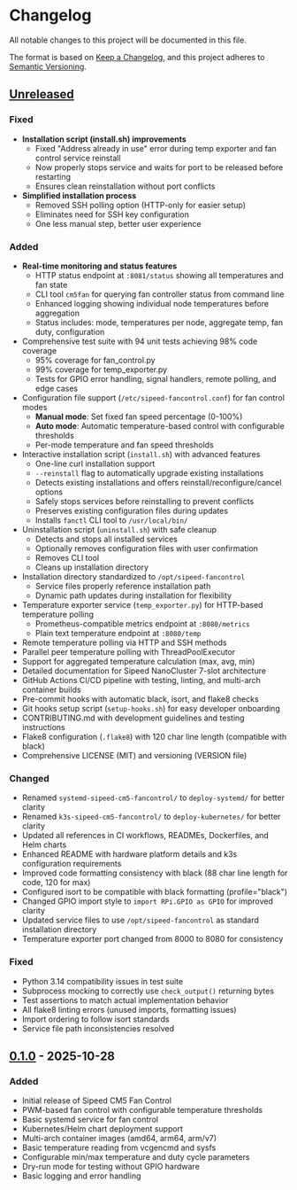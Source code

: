 # Changelog

All notable changes to this project will be documented in this file.

The format is based on [Keep a Changelog](https://keepachangelog.com/en/1.0.0/),
and this project adheres to [Semantic Versioning](https://semver.org/spec/v2.0.0.html).

## [Unreleased]

### Fixed
- **Installation script (install.sh) improvements**
  - Fixed "Address already in use" error during temp exporter and fan control service reinstall
  - Now properly stops service and waits for port to be released before restarting
  - Ensures clean reinstallation without port conflicts
- **Simplified installation process**
  - Removed SSH polling option (HTTP-only for easier setup)
  - Eliminates need for SSH key configuration
  - One less manual step, better user experience

### Added
- **Real-time monitoring and status features**
  - HTTP status endpoint at `:8081/status` showing all temperatures and fan state
  - CLI tool `cm5fan` for querying fan controller status from command line
  - Enhanced logging showing individual node temperatures before aggregation
  - Status includes: mode, temperatures per node, aggregate temp, fan duty, configuration
- Comprehensive test suite with 94 unit tests achieving 98% code coverage
  - 95% coverage for fan_control.py
  - 99% coverage for temp_exporter.py
  - Tests for GPIO error handling, signal handlers, remote polling, and edge cases
- Configuration file support (`/etc/sipeed-fancontrol.conf`) for fan control modes
  - **Manual mode**: Set fixed fan speed percentage (0-100%)
  - **Auto mode**: Automatic temperature-based control with configurable thresholds
  - Per-mode temperature and fan speed thresholds
- Interactive installation script (`install.sh`) with advanced features
  - One-line curl installation support
  - `--reinstall` flag to automatically upgrade existing installations
  - Detects existing installations and offers reinstall/reconfigure/cancel options
  - Safely stops services before reinstalling to prevent conflicts
  - Preserves existing configuration files during updates
  - Installs `fanctl` CLI tool to `/usr/local/bin/`
- Uninstallation script (`uninstall.sh`) with safe cleanup
  - Detects and stops all installed services
  - Optionally removes configuration files with user confirmation
  - Removes CLI tool
  - Cleans up installation directory
- Installation directory standardized to `/opt/sipeed-fancontrol`
  - Service files properly reference installation path
  - Dynamic path updates during installation for flexibility
- Temperature exporter service (`temp_exporter.py`) for HTTP-based temperature polling
  - Prometheus-compatible metrics endpoint at `:8080/metrics`
  - Plain text temperature endpoint at `:8080/temp`
- Remote temperature polling via HTTP and SSH methods
- Parallel peer temperature polling with ThreadPoolExecutor
- Support for aggregated temperature calculation (max, avg, min)
- Detailed documentation for Sipeed NanoCluster 7-slot architecture
- GitHub Actions CI/CD pipeline with testing, linting, and multi-arch container builds
- Pre-commit hooks with automatic black, isort, and flake8 checks
- Git hooks setup script (`setup-hooks.sh`) for easy developer onboarding
- CONTRIBUTING.md with development guidelines and testing instructions
- Flake8 configuration (`.flake8`) with 120 char line length (compatible with black)
- Comprehensive LICENSE (MIT) and versioning (VERSION file)

### Changed
- Renamed `systemd-sipeed-cm5-fancontrol/` to `deploy-systemd/` for better clarity
- Renamed `k3s-sipeed-cm5-fancontrol/` to `deploy-kubernetes/` for better clarity
- Updated all references in CI workflows, READMEs, Dockerfiles, and Helm charts
- Enhanced README with hardware platform details and k3s configuration requirements
- Improved code formatting consistency with black (88 char line length for code, 120 for max)
- Configured isort to be compatible with black formatting (profile="black")
- Changed GPIO import style to `import RPi.GPIO as GPIO` for improved clarity
- Updated service files to use `/opt/sipeed-fancontrol` as standard installation directory
- Temperature exporter port changed from 8000 to 8080 for consistency

### Fixed
- Python 3.14 compatibility issues in test suite
- Subprocess mocking to correctly use `check_output()` returning bytes
- Test assertions to match actual implementation behavior
- All flake8 linting errors (unused imports, formatting issues)
- Import ordering to follow isort standards
- Service file path inconsistencies resolved

## [0.1.0] - 2025-10-28

### Added
- Initial release of Sipeed CM5 Fan Control
- PWM-based fan control with configurable temperature thresholds
- Basic systemd service for fan control
- Kubernetes/Helm chart deployment support
- Multi-arch container images (amd64, arm64, arm/v7)
- Basic temperature reading from vcgencmd and sysfs
- Configurable min/max temperature and duty cycle parameters
- Dry-run mode for testing without GPIO hardware
- Basic logging and error handling

[Unreleased]: https://github.com/Mi-Q/sipeed-cm5-fancontrol/compare/v0.1.0...HEAD
[0.1.0]: https://github.com/Mi-Q/sipeed-cm5-fancontrol/releases/tag/v0.1.0
